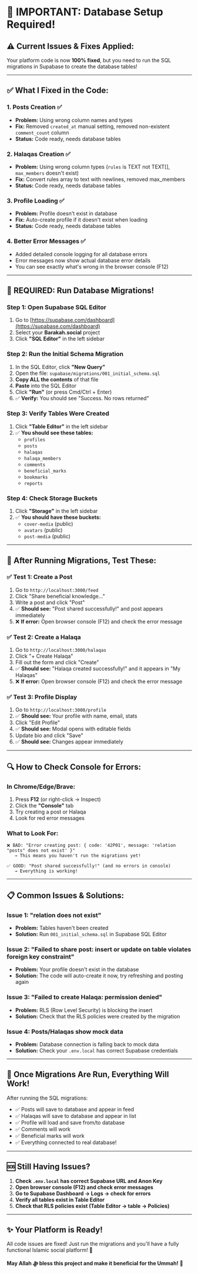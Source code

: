 # 🔴 IMPORTANT: Database Setup Required!

## ⚠️ **Current Issues & Fixes Applied:**

Your platform code is now **100% fixed**, but you need to run the SQL migrations in Supabase to create the database tables!

---

## ✅ **What I Fixed in the Code:**

### **1. Posts Creation** ✅
- **Problem:** Using wrong column names and types
- **Fix:** Removed `created_at` manual setting, removed non-existent `comment_count` column
- **Status:** Code ready, needs database tables

### **2. Halaqas Creation** ✅  
- **Problem:** Using wrong column types (`rules` is TEXT not TEXT[], `max_members` doesn't exist)
- **Fix:** Convert rules array to text with newlines, removed max_members
- **Status:** Code ready, needs database tables

### **3. Profile Loading** ✅
- **Problem:** Profile doesn't exist in database
- **Fix:** Auto-create profile if it doesn't exist when loading
- **Status:** Code ready, needs database tables

### **4. Better Error Messages** ✅
- Added detailed console logging for all database errors
- Error messages now show actual database error details
- You can see exactly what's wrong in the browser console (F12)

---

## 🚀 **REQUIRED: Run Database Migrations!**

### **Step 1: Open Supabase SQL Editor**
1. Go to [https://supabase.com/dashboard](https://supabase.com/dashboard)
2. Select your **Barakah.social** project
3. Click **"SQL Editor"** in the left sidebar

### **Step 2: Run the Initial Schema Migration**
1. In the SQL Editor, click **"New Query"**
2. Open the file: `supabase/migrations/001_initial_schema.sql`
3. **Copy ALL the contents** of that file
4. **Paste** into the SQL Editor
5. Click **"Run"** (or press Cmd/Ctrl + Enter)
6. ✅ **Verify:** You should see "Success. No rows returned"

### **Step 3: Verify Tables Were Created**
1. Click **"Table Editor"** in the left sidebar
2. ✅ **You should see these tables:**
   - `profiles`
   - `posts`
   - `halaqas`
   - `halaqa_members`
   - `comments`
   - `beneficial_marks`
   - `bookmarks`
   - `reports`

### **Step 4: Check Storage Buckets**
1. Click **"Storage"** in the left sidebar
2. ✅ **You should have these buckets:**
   - `cover-media` (public)
   - `avatars` (public)
   - `post-media` (public)

---

## 🎯 **After Running Migrations, Test These:**

### **✅ Test 1: Create a Post**
1. Go to `http://localhost:3000/feed`
2. Click "Share beneficial knowledge..."
3. Write a post and click "Post"
4. ✅ **Should see:** "Post shared successfully!" and post appears immediately
5. ❌ **If error:** Open browser console (F12) and check the error message

### **✅ Test 2: Create a Halaqa**
1. Go to `http://localhost:3000/halaqas`
2. Click "+ Create Halaqa"
3. Fill out the form and click "Create"
4. ✅ **Should see:** "Halaqa created successfully!" and it appears in "My Halaqas"
5. ❌ **If error:** Open browser console (F12) and check the error message

### **✅ Test 3: Profile Display**
1. Go to `http://localhost:3000/profile`
2. ✅ **Should see:** Your profile with name, email, stats
3. Click "Edit Profile"
4. ✅ **Should see:** Modal opens with editable fields
5. Update bio and click "Save"
6. ✅ **Should see:** Changes appear immediately

---

## 🔍 **How to Check Console for Errors:**

### **In Chrome/Edge/Brave:**
1. Press **F12** (or right-click → Inspect)
2. Click the **"Console"** tab
3. Try creating a post or Halaqa
4. Look for red error messages

### **What to Look For:**
```
❌ BAD: "Error creating post: { code: '42P01', message: 'relation "posts" does not exist' }"
   → This means you haven't run the migrations yet!

✅ GOOD: "Post shared successfully!" (and no errors in console)
   → Everything is working!
```

---

## 📋 **Common Issues & Solutions:**

### **Issue 1: "relation does not exist"**
- **Problem:** Tables haven't been created
- **Solution:** Run `001_initial_schema.sql` in Supabase SQL Editor

### **Issue 2: "Failed to share post: insert or update on table violates foreign key constraint"**
- **Problem:** Your profile doesn't exist in the database
- **Solution:** The code will auto-create it now, try refreshing and posting again

### **Issue 3: "Failed to create Halaqa: permission denied"**
- **Problem:** RLS (Row Level Security) is blocking the insert
- **Solution:** Check that the RLS policies were created by the migration

### **Issue 4: Posts/Halaqas show mock data**
- **Problem:** Database connection is falling back to mock data
- **Solution:** Check your `.env.local` has correct Supabase credentials

---

## 🎊 **Once Migrations Are Run, Everything Will Work!**

After running the SQL migrations:
- ✅ Posts will save to database and appear in feed
- ✅ Halaqas will save to database and appear in list  
- ✅ Profile will load and save from/to database
- ✅ Comments will work
- ✅ Beneficial marks will work
- ✅ Everything connected to real database!

---

## 🆘 **Still Having Issues?**

1. **Check `.env.local` has correct Supabase URL and Anon Key**
2. **Open browser console (F12) and check error messages**
3. **Go to Supabase Dashboard → Logs → check for errors**
4. **Verify all tables exist in Table Editor**
5. **Check that RLS policies exist (Table Editor → table → Policies)**

---

## ✨ **Your Platform is Ready!**

All code issues are fixed! Just run the migrations and you'll have a fully functional Islamic social platform! 🌙

**May Allah ﷻ bless this project and make it beneficial for the Ummah!** 💚

